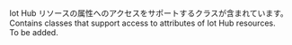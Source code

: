 <Namespace Name="Microsoft.Azure.Management.IotHub.Models">
  <Docs>
    <summary><span data-ttu-id="0c8fd-101">Iot Hub リソースの属性へのアクセスをサポートするクラスが含まれています。</span><span class="sxs-lookup"><span data-stu-id="0c8fd-101">Contains classes that support access to attributes of Iot Hub resources.</span></span></summary> 
    <remarks>To be added.</remarks>
  </Docs>
</Namespace>
